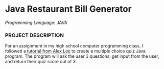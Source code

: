 # Java Restaurant Bill Generator

*Programming Language*: JAVA

### PROJECT DESCRIPTION

For an assignment in my high school computer programming class, I followed a [tutorial from Alex Lee](https://www.youtube.com/watch?v=F8vlEyYTPOE) to create a multiple choice quiz Java program. The program will ask the user 3 questions, get input from the user, and return their quiz score out of 3.